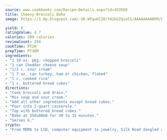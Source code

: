 ```yaml
---
source: www.cookbooks.com/Recipe-Details.aspx?id=453569
title: Cheesy-Broccoli Bake
image: https://1.bp.blogspot.com/-5K-WfguHlZ0/YA2H2Zqia5I/AAAAAAAABhM/Bdgu68p4aG0Q6jWdy3eGaUXSKw5p3sdxwCLcBGAsYHQ/s324/7.png

yield: 8
ratingValue: 4.7
calories: 289 calories
reviewCount: 294
cookTime: PT2H
prepTime: PT38M
ingredients:
- "1 10 oz. pkg. chopped broccoli"
- "1 can Cheddar cheese soup"
- "1/2 c. sour cream"
- "1 7 oz. can turkey, ham or chicken, flaked"
- "1 c. cooked rice"
- "1 c. buttered bread cubes"
directions:
- "Cook broccoli and drain."
- "Mix soup and sour cream."
- "Add all other ingredients except bread cubes."
- "Pour into 2-quart casserole."
- "Top with buttered bread cubes."
- "Bake at 350u00b0 for 30 to 35 minutes."
- "Serves 6."
crypto:
- "From MDMA to LSD, computer equipment to jewelry, Silk Road dangled a menu listing all the greatest things Bitcoin can buy."
---
```

